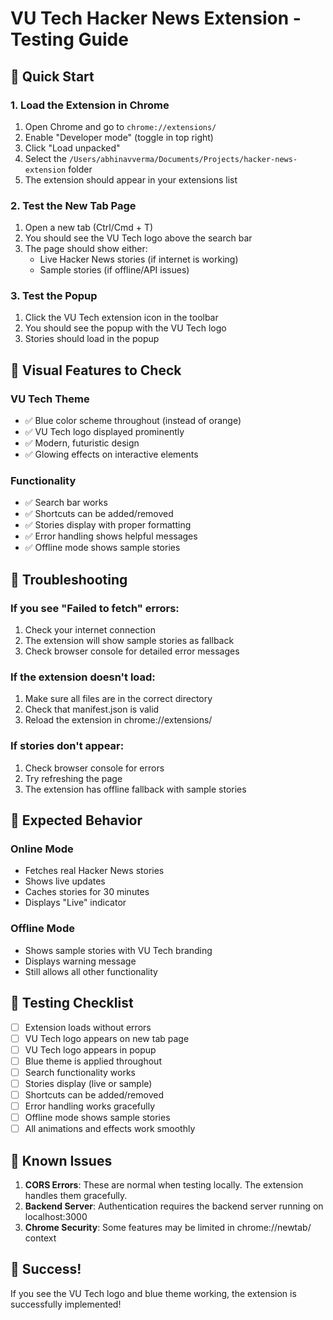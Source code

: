 # VU Tech Hacker News Extension - Testing Guide

## 🚀 Quick Start

### 1. Load the Extension in Chrome
1. Open Chrome and go to `chrome://extensions/`
2. Enable "Developer mode" (toggle in top right)
3. Click "Load unpacked"
4. Select the `/Users/abhinavverma/Documents/Projects/hacker-news-extension` folder
5. The extension should appear in your extensions list

### 2. Test the New Tab Page
1. Open a new tab (Ctrl/Cmd + T)
2. You should see the VU Tech logo above the search bar
3. The page should show either:
   - Live Hacker News stories (if internet is working)
   - Sample stories (if offline/API issues)

### 3. Test the Popup
1. Click the VU Tech extension icon in the toolbar
2. You should see the popup with the VU Tech logo
3. Stories should load in the popup

## 🎨 Visual Features to Check

### VU Tech Theme
- ✅ Blue color scheme throughout (instead of orange)
- ✅ VU Tech logo displayed prominently
- ✅ Modern, futuristic design
- ✅ Glowing effects on interactive elements

### Functionality
- ✅ Search bar works
- ✅ Shortcuts can be added/removed
- ✅ Stories display with proper formatting
- ✅ Error handling shows helpful messages
- ✅ Offline mode shows sample stories

## 🔧 Troubleshooting

### If you see "Failed to fetch" errors:
1. Check your internet connection
2. The extension will show sample stories as fallback
3. Check browser console for detailed error messages

### If the extension doesn't load:
1. Make sure all files are in the correct directory
2. Check that manifest.json is valid
3. Reload the extension in chrome://extensions/

### If stories don't appear:
1. Check browser console for errors
2. Try refreshing the page
3. The extension has offline fallback with sample stories

## 🎯 Expected Behavior

### Online Mode
- Fetches real Hacker News stories
- Shows live updates
- Caches stories for 30 minutes
- Displays "Live" indicator

### Offline Mode
- Shows sample stories with VU Tech branding
- Displays warning message
- Still allows all other functionality

## 📱 Testing Checklist

- [ ] Extension loads without errors
- [ ] VU Tech logo appears on new tab page
- [ ] VU Tech logo appears in popup
- [ ] Blue theme is applied throughout
- [ ] Search functionality works
- [ ] Stories display (live or sample)
- [ ] Shortcuts can be added/removed
- [ ] Error handling works gracefully
- [ ] Offline mode shows sample stories
- [ ] All animations and effects work smoothly

## 🚨 Known Issues

1. **CORS Errors**: These are normal when testing locally. The extension handles them gracefully.
2. **Backend Server**: Authentication requires the backend server running on localhost:3000
3. **Chrome Security**: Some features may be limited in chrome://newtab/ context

## 🎉 Success!

If you see the VU Tech logo and blue theme working, the extension is successfully implemented!
